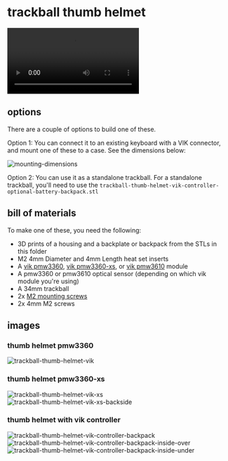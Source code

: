 # trackball thumb helmet


![trackball-thumb-helmet-demo](images/trackball-thumb-helmet-demo.mp4)


## options

There are a couple of options to build one of these.  

Option 1: You can connect it to an existing keyboard with a VIK connector, and mount one of these to a case. See the dimensions below:

![mounting-dimensions](images/mounting-dimensions.png)

Option 2: You can use it as a standalone trackball. For a standalone trackball, you'll need to use the `trackball-thumb-helmet-vik-controller-optional-battery-backpack.stl`

## bill of materials

To make one of these, you need the following:
* 3D prints of a housing and a backplate or backpack from the STLs in this folder
* M2 4mm Diameter and 4mm Length heat set inserts
* A [vik pmw3360](https://github.com/sadekbaroudi/vik/tree/master/pcb/pmw3360), [vik pmw3360-xs](https://github.com/sadekbaroudi/vik/tree/master/pcb/pmw3360-xs), or [vik pmw3610](https://github.com/sadekbaroudi/vik/tree/master/pcb/pmw3610) module
* A pmw3360 or pmw3610 optical sensor (depending on which vik module you're using)
* A 34mm trackball
* 2x [M2 mounting screws](M2-mounting-screws.png)
* 2x 4mm M2 screws

## images

### thumb helmet pmw3360

![trackball-thumb-helmet-vik](images/trackball-thumb-helmet-vik.png)  


### thumb helmet pmw3360-xs

![trackball-thumb-helmet-vik-xs](images/trackball-thumb-helmet-vik-xs.png) 
![trackball-thumb-helmet-vik-xs-backside](images/trackball-thumb-helmet-vik-xs-backside.png) 



### thumb helmet with vik controller

![trackball-thumb-helmet-vik-controller-backpack](images/trackball-thumb-helmet-vik-controller-backpack.png) 
![trackball-thumb-helmet-vik-controller-backpack-inside-over](images/trackball-thumb-helmet-vik-controller-backpack-inside-over.png) 
![trackball-thumb-helmet-vik-controller-backpack-inside-under](images/trackball-thumb-helmet-vik-controller-backpack-inside-under.png) 


